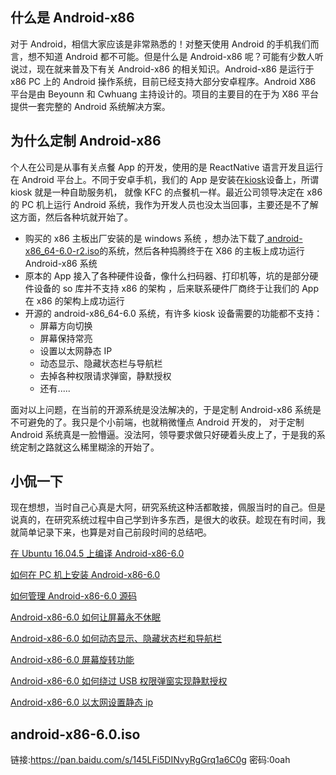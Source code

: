 ## 什么是 Android-x86

对于 Android，相信大家应该是非常熟悉的！对整天使用 Android 的手机我们而言，想不知道 Android 都不可能。但是什么是 Android-x86 呢？可能有少数人听说过，现在就来普及下有关 Android-x86 的相关知识。Android-x86 是运行于 x86 PC 上的 Android 操作系统，目前已经支持大部分安卓程序。Android X86 平台是由 Beyounn 和 Cwhuang 主持设计的。项目的主要目的在于为 X86 平台提供一套完整的 Android 系统解决方案。

## 为什么定制 Android-x86

个人在公司是从事有关点餐 App 的开发，使用的是 ReactNative 语言开发且运行在 Android 平台上。不同于安卓手机，我们的 App 是安装在[kiosk](https://baike.baidu.com/item/kiosk/9372535?fr=aladdin)设备上，所谓 kiosk 就是一种自助服务机， 就像 KFC 的点餐机一样。最近公司领导决定在 x86 的 PC 机上运行 Android 系统，我作为开发人员也没太当回事，主要还是不了解这方面，然后各种坑就开始了。

- 购买的 x86 主板出厂安装的是 windows 系统 ，想办法下载了[ android-x86_64-6.0-r2.iso](http://www.android-x86.org/download)的系统，然后各种捣腾终于在 X86 的主板上成功运行 Android-x86 系统
- 原本的 App 接入了各种硬件设备，像什么扫码器、打印机等，坑的是部分硬件设备的 so 库并不支持 x86 的架构 ，后来联系硬件厂商终于让我们的 App 在 x86 的架构上成功运行
- 开源的 android-x86_64-6.0 系统，有许多 kiosk 设备需要的功能都不支持：
  - 屏幕方向切换
  - 屏幕保持常亮
  - 设置以太网静态 IP
  - 动态显示、隐藏状态栏与导航栏
  - 去掉各种权限请求弹窗，静默授权
  - 还有.....

面对以上问题，在当前的开源系统是没法解决的，于是定制 Android-x86 系统是不可避免的了。我只是个小前端，也就稍微懂点 Android 开发的， 对于定制 Android 系统真是一脸懵逼。没法阿，领导要求做只好硬着头皮上了，于是我的系统定制之路就这么稀里糊涂的开始了。

## 小侃一下

现在想想，当时自己心真是大阿，研究系统这种活都敢接，佩服当时的自己。但是说真的，在研究系统过程中自己学到许多东西，是很大的收获。趁现在有时间，我就简单记录下来，也算是对自己前段时间的总结吧。

[在 Ubuntu 16.04.5 上编译 Android-x86-6.0](https://blog.csdn.net/Ctrl_S/article/details/88669461)

[如何在 PC 机上安装 Android-x86-6.0](https://blog.csdn.net/Ctrl_S/article/details/88669489)

[如何管理 Android-x86-6.0 源码](https://blog.csdn.net/Ctrl_S/article/details/88688186)

[Android-x86-6.0 如何让屏幕永不休眠](https://blog.csdn.net/Ctrl_S/article/details/89147001)

[Android-x86-6.0 如何动态显示、隐藏状态栏和导航栏](https://blog.csdn.net/Ctrl_S/article/details/89161779)

[Android-x86-6.0 屏幕旋转功能](https://blog.csdn.net/Ctrl_S/article/details/89230857)

[Android-x86-6.0 如何绕过 USB 权限弹窗实现静默授权](https://blog.csdn.net/Ctrl_S/article/details/89220124)

[Android-x86-6.0 以太网设置静态 ip](https://blog.csdn.net/Ctrl_S/article/details/89279391)

## android-x86-6.0.iso

链接:https://pan.baidu.com/s/145LFi5DINvyRgGrq1a6C0g 密码:0oah
